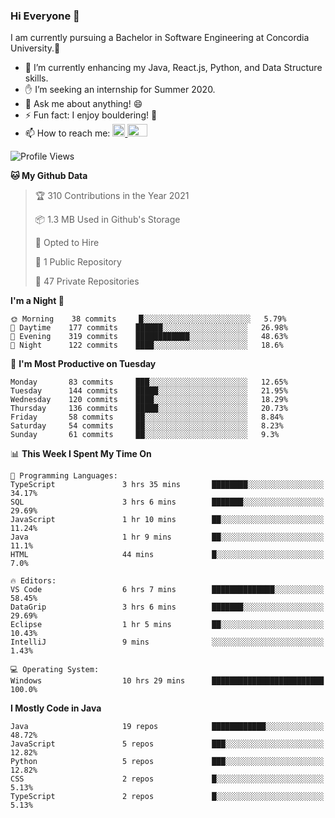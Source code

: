 ### Hi Everyone 👋
I am currently pursuing a Bachelor in Software Engineering at Concordia University.🏫

- 🌱 I’m currently enhancing my Java, React.js, Python, and Data Structure skills.
- ✋ I’m seeking an internship for Summer 2020.
- 💬 Ask me about anything! 😄
- ⚡ Fun fact: I enjoy bouldering! 🧗‍
- 📫 How to reach me: <a href="https://www.linkedin.com/in/siu-tong-ye/" target="_blank"> <img width="20px" width="32" src="https://cdn.jsdelivr.net/npm/simple-icons@v3/icons/linkedin.svg" /> </a> <a href="mailto:SiuTongYe@gmail.com" target="_blank"> <img height="20" width="32" src="https://cdn.jsdelivr.net/npm/simple-icons@v3/icons/gmail.svg" /> </a>

<!--START_SECTION:waka-->
![Profile Views](http://img.shields.io/badge/Profile%20Views-6-blue)

**🐱 My Github Data** 

> 🏆 310 Contributions in the Year 2021
 > 
> 📦 1.3 MB Used in Github's Storage 
 > 
> 💼 Opted to Hire
 > 
> 📜 1 Public Repository 
 > 
> 🔑 47 Private Repositories  
 > 
**I'm a Night 🦉** 

```text
🌞 Morning    38 commits     █░░░░░░░░░░░░░░░░░░░░░░░░   5.79% 
🌆 Daytime    177 commits    ██████░░░░░░░░░░░░░░░░░░░   26.98% 
🌃 Evening    319 commits    ████████████░░░░░░░░░░░░░   48.63% 
🌙 Night      122 commits    ████░░░░░░░░░░░░░░░░░░░░░   18.6%

```
📅 **I'm Most Productive on Tuesday** 

```text
Monday       83 commits     ███░░░░░░░░░░░░░░░░░░░░░░   12.65% 
Tuesday      144 commits    █████░░░░░░░░░░░░░░░░░░░░   21.95% 
Wednesday    120 commits    ████░░░░░░░░░░░░░░░░░░░░░   18.29% 
Thursday     136 commits    █████░░░░░░░░░░░░░░░░░░░░   20.73% 
Friday       58 commits     ██░░░░░░░░░░░░░░░░░░░░░░░   8.84% 
Saturday     54 commits     ██░░░░░░░░░░░░░░░░░░░░░░░   8.23% 
Sunday       61 commits     ██░░░░░░░░░░░░░░░░░░░░░░░   9.3%

```


📊 **This Week I Spent My Time On** 

```text
💬 Programming Languages: 
TypeScript               3 hrs 35 mins       ████████░░░░░░░░░░░░░░░░░   34.17% 
SQL                      3 hrs 6 mins        ███████░░░░░░░░░░░░░░░░░░   29.69% 
JavaScript               1 hr 10 mins        ██░░░░░░░░░░░░░░░░░░░░░░░   11.24% 
Java                     1 hr 9 mins         ██░░░░░░░░░░░░░░░░░░░░░░░   11.1% 
HTML                     44 mins             █░░░░░░░░░░░░░░░░░░░░░░░░   7.0%

🔥 Editors: 
VS Code                  6 hrs 7 mins        ██████████████░░░░░░░░░░░   58.45% 
DataGrip                 3 hrs 6 mins        ███████░░░░░░░░░░░░░░░░░░   29.69% 
Eclipse                  1 hr 5 mins         ██░░░░░░░░░░░░░░░░░░░░░░░   10.43% 
IntelliJ                 9 mins              ░░░░░░░░░░░░░░░░░░░░░░░░░   1.43%

💻 Operating System: 
Windows                  10 hrs 29 mins      █████████████████████████   100.0%

```

**I Mostly Code in Java** 

```text
Java                     19 repos            ████████████░░░░░░░░░░░░░   48.72% 
JavaScript               5 repos             ███░░░░░░░░░░░░░░░░░░░░░░   12.82% 
Python                   5 repos             ███░░░░░░░░░░░░░░░░░░░░░░   12.82% 
CSS                      2 repos             █░░░░░░░░░░░░░░░░░░░░░░░░   5.13% 
TypeScript               2 repos             █░░░░░░░░░░░░░░░░░░░░░░░░   5.13%

```



<!--END_SECTION:waka-->
